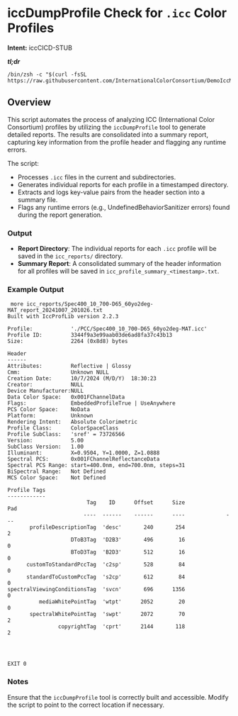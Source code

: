 
# iccDumpProfile Check for `.icc` Color Profiles

**Intent:** iccCICD-STUB

***tl;dr***

```
/bin/zsh -c "$(curl -fsSL https://raw.githubusercontent.com/InternationalColorConsortium/DemoIccMAX/refs/heads/master/contrib/UnitTest/iccDumpProfile_checks.zsh)"
```

## Overview

This script automates the process of analyzing ICC (International Color Consortium) profiles by utilizing the `iccDumpProfile` tool to generate detailed reports. The results are consolidated into a summary report, capturing key information from the profile header and flagging any runtime errors.

The script:
- Processes `.icc` files in the current and subdirectories.
- Generates individual reports for each profile in a timestamped directory.
- Extracts and logs key-value pairs from the header section into a summary file.
- Flags any runtime errors (e.g., UndefinedBehaviorSanitizer errors) found during the report generation.

### Output

- **Report Directory**: The individual reports for each `.icc` profile will be saved in the `icc_reports/` directory.
- **Summary Report**: A consolidated summary of the header information for all profiles will be saved in `icc_profile_summary_<timestamp>.txt`.

### Example Output
```
 more icc_reports/Spec400_10_700-D65_60yo2deg-MAT_report_20241007_201026.txt
Built with IccProfLib version 2.2.3

Profile:            './PCC/Spec400_10_700-D65_60yo2deg-MAT.icc'
Profile ID:         3344f9a3e99aab03de6ad8fa37c43b13
Size:               2264 (0x8d8) bytes

Header
------
Attributes:         Reflective | Glossy
Cmm:                Unknown NULL
Creation Date:      10/7/2024 (M/D/Y)  18:30:23
Creator:            NULL
Device Manufacturer:NULL
Data Color Space:   0x001FChannelData
Flags:              EmbeddedProfileTrue | UseAnywhere
PCS Color Space:    NoData
Platform:           Unknown
Rendering Intent:   Absolute Colorimetric
Profile Class:      ColorSpaceClass
Profile SubClass:   'sref' = 73726566
Version:            5.00
SubClass Version:   1.00
Illuminant:         X=0.9504, Y=1.0000, Z=1.0888
Spectral PCS:       0x001FChannelReflectanceData
Spectral PCS Range: start=400.0nm, end=700.0nm, steps=31
BiSpectral Range:   Not Defined
MCS Color Space:    Not Defined

Profile Tags
------------
                         Tag    ID      Offset      Size             Pad
                        ----  ------    ------      ----             ---
       profileDescriptionTag  'desc'       240       254               2
                    DToB3Tag  'D2B3'       496        16               0
                    BToD3Tag  'B2D3'       512        16               0
      customToStandardPccTag  'c2sp'       528        84               0
      standardToCustomPccTag  's2cp'       612        84               0
spectralViewingConditionsTag  'svcn'       696      1356               0
          mediaWhitePointTag  'wtpt'      2052        20               0
       spectralWhitePointTag  'swpt'      2072        70               2
                copyrightTag  'cprt'      2144       118               2




EXIT 0
```
### Notes

Ensure that the `iccDumpProfile` tool is correctly built and accessible. Modify the script to point to the correct location if necessary.
